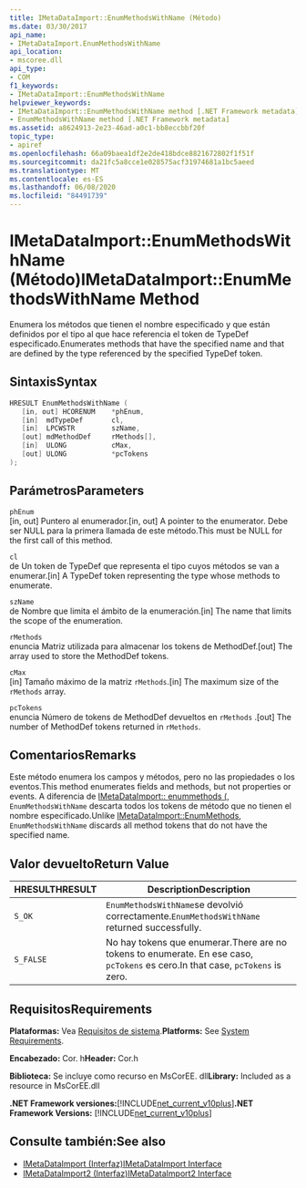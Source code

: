 ```yaml
---
title: IMetaDataImport::EnumMethodsWithName (Método)
ms.date: 03/30/2017
api_name:
- IMetaDataImport.EnumMethodsWithName
api_location:
- mscoree.dll
api_type:
- COM
f1_keywords:
- IMetaDataImport::EnumMethodsWithName
helpviewer_keywords:
- IMetaDataImport::EnumMethodsWithName method [.NET Framework metadata]
- EnumMethodsWithName method [.NET Framework metadata]
ms.assetid: a8624913-2e23-46ad-a0c1-bb8eccbbf20f
topic_type:
- apiref
ms.openlocfilehash: 66a09baea1df2e2de418bdce8821672802f1f51f
ms.sourcegitcommit: da21fc5a8cce1e028575acf31974681a1bc5aeed
ms.translationtype: MT
ms.contentlocale: es-ES
ms.lasthandoff: 06/08/2020
ms.locfileid: "84491739"
---
```

# <a name="imetadataimportenummethodswithname-method"></a><span data-ttu-id="b1c66-102">IMetaDataImport::EnumMethodsWithName (Método)</span><span class="sxs-lookup"><span data-stu-id="b1c66-102">IMetaDataImport::EnumMethodsWithName Method</span></span>
<span data-ttu-id="b1c66-103">Enumera los métodos que tienen el nombre especificado y que están definidos por el tipo al que hace referencia el token de TypeDef especificado.</span><span class="sxs-lookup"><span data-stu-id="b1c66-103">Enumerates methods that have the specified name and that are defined by the type referenced by the specified TypeDef token.</span></span>  
  
## <a name="syntax"></a><span data-ttu-id="b1c66-104">Sintaxis</span><span class="sxs-lookup"><span data-stu-id="b1c66-104">Syntax</span></span>  
  
```cpp  
HRESULT EnumMethodsWithName (  
   [in, out] HCORENUM    *phEnum,  
   [in]  mdTypeDef       cl,  
   [in]  LPCWSTR         szName,  
   [out] mdMethodDef     rMethods[],  
   [in]  ULONG           cMax,  
   [out] ULONG           *pcTokens  
);  
```  
  
## <a name="parameters"></a><span data-ttu-id="b1c66-105">Parámetros</span><span class="sxs-lookup"><span data-stu-id="b1c66-105">Parameters</span></span>  
 `phEnum`  
 <span data-ttu-id="b1c66-106">[in, out] Puntero al enumerador.</span><span class="sxs-lookup"><span data-stu-id="b1c66-106">[in, out] A pointer to the enumerator.</span></span> <span data-ttu-id="b1c66-107">Debe ser NULL para la primera llamada de este método.</span><span class="sxs-lookup"><span data-stu-id="b1c66-107">This must be NULL for the first call of this method.</span></span>  
  
 `cl`  
 <span data-ttu-id="b1c66-108">de Un token de TypeDef que representa el tipo cuyos métodos se van a enumerar.</span><span class="sxs-lookup"><span data-stu-id="b1c66-108">[in] A TypeDef token representing the type whose methods to enumerate.</span></span>  
  
 `szName`  
 <span data-ttu-id="b1c66-109">de Nombre que limita el ámbito de la enumeración.</span><span class="sxs-lookup"><span data-stu-id="b1c66-109">[in] The name that limits the scope of the enumeration.</span></span>  
  
 `rMethods`  
 <span data-ttu-id="b1c66-110">enuncia Matriz utilizada para almacenar los tokens de MethodDef.</span><span class="sxs-lookup"><span data-stu-id="b1c66-110">[out] The array used to store the MethodDef tokens.</span></span>  
  
 `cMax`  
 <span data-ttu-id="b1c66-111">[in] Tamaño máximo de la matriz `rMethods`.</span><span class="sxs-lookup"><span data-stu-id="b1c66-111">[in] The maximum size of the `rMethods` array.</span></span>  
  
 `pcTokens`  
 <span data-ttu-id="b1c66-112">enuncia Número de tokens de MethodDef devueltos en `rMethods` .</span><span class="sxs-lookup"><span data-stu-id="b1c66-112">[out] The number of MethodDef tokens returned in `rMethods`.</span></span>  
  
## <a name="remarks"></a><span data-ttu-id="b1c66-113">Comentarios</span><span class="sxs-lookup"><span data-stu-id="b1c66-113">Remarks</span></span>  
 <span data-ttu-id="b1c66-114">Este método enumera los campos y métodos, pero no las propiedades o los eventos.</span><span class="sxs-lookup"><span data-stu-id="b1c66-114">This method enumerates fields and methods, but not properties or events.</span></span> <span data-ttu-id="b1c66-115">A diferencia de [IMetaDataImport:: enummethods (](imetadataimport-enummethods-method.md), `EnumMethodsWithName` descarta todos los tokens de método que no tienen el nombre especificado.</span><span class="sxs-lookup"><span data-stu-id="b1c66-115">Unlike [IMetaDataImport::EnumMethods](imetadataimport-enummethods-method.md), `EnumMethodsWithName` discards all method tokens that do not have the specified name.</span></span>  
  
## <a name="return-value"></a><span data-ttu-id="b1c66-116">Valor devuelto</span><span class="sxs-lookup"><span data-stu-id="b1c66-116">Return Value</span></span>  
  
|<span data-ttu-id="b1c66-117">HRESULT</span><span class="sxs-lookup"><span data-stu-id="b1c66-117">HRESULT</span></span>|<span data-ttu-id="b1c66-118">Description</span><span class="sxs-lookup"><span data-stu-id="b1c66-118">Description</span></span>|  
|-------------|-----------------|  
|`S_OK`|<span data-ttu-id="b1c66-119">`EnumMethodsWithName`se devolvió correctamente.</span><span class="sxs-lookup"><span data-stu-id="b1c66-119">`EnumMethodsWithName` returned successfully.</span></span>|  
|`S_FALSE`|<span data-ttu-id="b1c66-120">No hay tokens que enumerar.</span><span class="sxs-lookup"><span data-stu-id="b1c66-120">There are no tokens to enumerate.</span></span> <span data-ttu-id="b1c66-121">En ese caso, `pcTokens` es cero.</span><span class="sxs-lookup"><span data-stu-id="b1c66-121">In that case, `pcTokens` is zero.</span></span>|  
  
## <a name="requirements"></a><span data-ttu-id="b1c66-122">Requisitos</span><span class="sxs-lookup"><span data-stu-id="b1c66-122">Requirements</span></span>  
 <span data-ttu-id="b1c66-123">**Plataformas:** Vea [Requisitos de sistema](../../get-started/system-requirements.md).</span><span class="sxs-lookup"><span data-stu-id="b1c66-123">**Platforms:** See [System Requirements](../../get-started/system-requirements.md).</span></span>  
  
 <span data-ttu-id="b1c66-124">**Encabezado:** Cor. h</span><span class="sxs-lookup"><span data-stu-id="b1c66-124">**Header:** Cor.h</span></span>  
  
 <span data-ttu-id="b1c66-125">**Biblioteca:** Se incluye como recurso en MsCorEE. dll</span><span class="sxs-lookup"><span data-stu-id="b1c66-125">**Library:** Included as a resource in MsCorEE.dll</span></span>  
  
 <span data-ttu-id="b1c66-126">**.NET Framework versiones:**[!INCLUDE[net_current_v10plus](../../../../includes/net-current-v10plus-md.md)]</span><span class="sxs-lookup"><span data-stu-id="b1c66-126">**.NET Framework Versions:** [!INCLUDE[net_current_v10plus](../../../../includes/net-current-v10plus-md.md)]</span></span>  
  
## <a name="see-also"></a><span data-ttu-id="b1c66-127">Consulte también:</span><span class="sxs-lookup"><span data-stu-id="b1c66-127">See also</span></span>

- [<span data-ttu-id="b1c66-128">IMetaDataImport (Interfaz)</span><span class="sxs-lookup"><span data-stu-id="b1c66-128">IMetaDataImport Interface</span></span>](imetadataimport-interface.md)
- [<span data-ttu-id="b1c66-129">IMetaDataImport2 (Interfaz)</span><span class="sxs-lookup"><span data-stu-id="b1c66-129">IMetaDataImport2 Interface</span></span>](imetadataimport2-interface.md)
